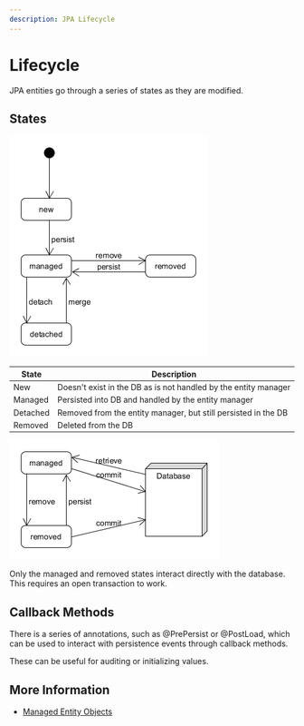 ```yaml
---
description: JPA Lifecycle
---
```


# Lifecycle

JPA entities go through a series of states as they are modified.

## States

![JPA Lifecycle][jpa_lifecycle]


State|Description
---|---
New|Doesn't exist in the DB as is not handled by the entity manager
Managed|Persisted into DB and handled by the entity manager
Detached|Removed from the entity manager, but still persisted in the DB
Removed|Deleted from the DB

![JPA Lifecycle DB][jpa_lifecycle_db]

Only the managed and removed states interact directly with the database. This requires an open transaction to work.

## Callback Methods

There is a series of annotations, such as @PrePersist or @PostLoad, which can be used to interact with persistence events through callback methods.

These can be useful for auditing or initializing values.

## More Information

* [Managed Entity Objects](https://www.objectdb.com/java/jpa/persistence/managed)

[jpa_lifecycle]: ../img/diagram/jpa_lifecycle.png
[jpa_lifecycle_db]: ../img/diagram/jpa_lifecycle_db.png